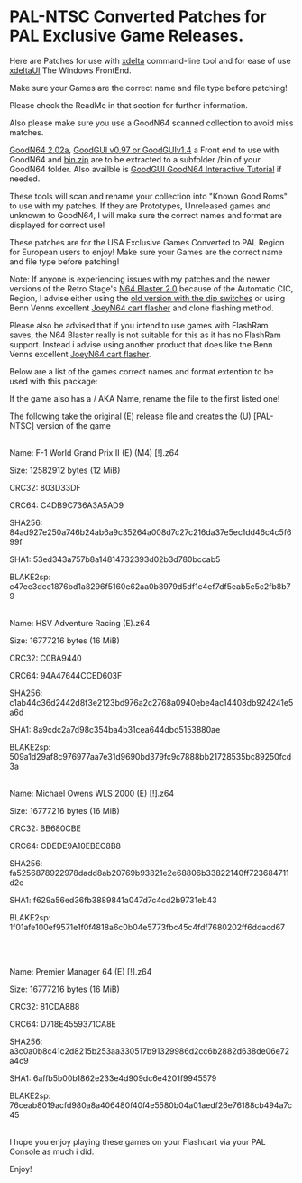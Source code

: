 # PAL-NTSC Converted Patches for PAL Exclusive Game Releases.

Here are Patches for use with [xdelta](http://xdelta.org/) command-line tool and for ease of use [xdeltaUI](https://www.romhacking.net/utilities/598/) The Windows FrontEnd.

Make sure your Games are the correct name and file type before patching!

Please check the ReadMe in that section for further information.

Also please make sure you use a GoodN64 scanned collection to avoid miss matches.

[GoodN64 2.02a](https://www.emutalk.net/threads/goodn64-2-02a.12068/), [GoodGUI v0.97 or GoodGUIv1.4](https://www.emutalk.net/threads/goodgui-v0-97.29155/) a Front end to use with GoodN64 and [bin.zip](https://www.emutalk.net/threads/bin-zip.12070/) are to be extracted to a subfolder /bin of your GoodN64 folder. Also availble is [GoodGUI GoodN64 Interactive Tutorial](https://www.emutalk.net/threads/goodgui-goodn64-tutorial.28965/) if needed.

These tools will scan and rename your collection into "Known Good Roms" to use with my patches. If they are Prototypes, Unreleased games and unknowm to GoodN64, I will make sure the correct names and format are displayed for correct use!

These patches are for the USA Exclusive Games Converted to PAL Region for European users to enjoy!
Make sure your Games are the correct name and file type before patching!

Note: If anyone is experiencing issues with my patches and the newer versions of the Retro Stage's [N64 Blaster 2.0](https://retrostage.net/?product=n64-blaster-2-0) because of the Automatic CIC, Region, I advise either using the [old version with the dip switches](https://web.archive.org/web/20210622192800/https://retrostage.net/?product=n64-blaster-2-0)  or using Benn Venns excellent [JoeyN64 cart flasher](https://bennvenn.myshopify.com/products/joeyn64-cart-flasher) and clone flashing method.


Please also be advised that if you intend to use games with FlashRam saves, the N64 Blaster really is not suitable for this as it has no FlashRam support. Instead i advise using another product that does like the Benn Venns excellent [JoeyN64 cart flasher](https://bennvenn.myshopify.com/products/joeyn64-cart-flasher).

Below are a list of the games correct names and format extention to be used with this package:

If the game also has a / AKA Name, rename the file to the first listed one!

The following take the original (E) release file and creates the (U) [PAL-NTSC] version of the game
<br>
</br>

Name: F-1 World Grand Prix II (E) (M4) [!].z64

Size: 12582912 bytes (12 MiB)

CRC32: 803D33DF

CRC64: C4DB9C736A3A5AD9

SHA256: 84ad927e250a746b24ab6a9c35264a008d7c27c216da37e5ec1dd46c4c5f699f

SHA1: 53ed343a757b8a14814732393d02b3d780bccab5

BLAKE2sp: c47ee3dce1876bd1a8296f5160e62aa0b8979d5df1c4ef7df5eab5e5c2fb8b79
<br>
</br>

Name: HSV Adventure Racing (E).z64

Size: 16777216 bytes (16 MiB)

CRC32: C0BA9440

CRC64: 94A47644CCED603F

SHA256: c1ab44c36d2442d8f3e2123bd976a2c2768a0940ebe4ac14408db924241e5a6d

SHA1: 8a9cdc2a7d98c354ba4b31cea644dbd5153880ae

BLAKE2sp: 509a1d29af8c976977aa7e31d9690bd379fc9c7888bb21728535bc89250fcd3a
<br>
</br>

Name: Michael Owens WLS 2000 (E) [!].z64

Size: 16777216 bytes (16 MiB)

CRC32: BB680CBE

CRC64: CDEDE9A10EBEC8B8

SHA256: fa5256878922978dadd8ab20769b93821e2e68806b33822140ff723684711d2e

SHA1: f629a56ed36fb3889841a047d7c4cd2b9731eb43

BLAKE2sp: 1f01afe100ef9571e1f0f4818a6c0b04e5773fbc45c4fdf7680202ff6ddacd67

<br>
</br>

Name: Premier Manager 64 (E) [!].z64

Size: 16777216 bytes (16 MiB)

CRC32: 81CDA888

CRC64: D718E4559371CA8E

SHA256: a3c0a0b8c41c2d8215b253aa330517b91329986d2cc6b2882d638de06e72a4c9

SHA1: 6affb5b00b1862e233e4d909dc6e4201f9945579

BLAKE2sp: 76ceab8019acfd980a8a406480f40f4e5580b04a01aedf26e76188cb494a7c45
<br>
</br>

I hope you enjoy playing these games on your Flashcart via your PAL Console as much i did.
<p>
</p>
Enjoy!
